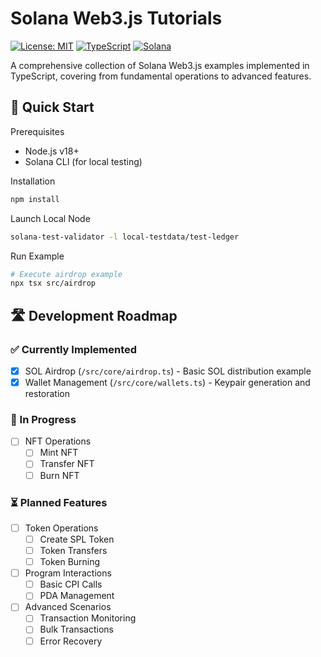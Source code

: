 # Solana Web3.js Tutorials

[![License: MIT](https://img.shields.io/badge/License-MIT-blue.svg)](https://opensource.org/licenses/MIT)
[![TypeScript](https://img.shields.io/badge/TypeScript-5+-3178C6.svg?logo=typescript)](https://www.typescriptlang.org/)
[![Solana](https://img.shields.io/badge/Solana-2.1+-00FFBD.svg?logo=solana)](https://solana.com/)

A comprehensive collection of Solana Web3.js examples implemented in TypeScript, covering from fundamental operations to advanced features.

## 🚀 Quick Start

Prerequisites

- Node.js v18+
- Solana CLI (for local testing)

Installation

```bash
npm install
```

Launch Local Node

```bash
solana-test-validator -l local-testdata/test-ledger
```

Run Example

```bash
# Execute airdrop example
npx tsx src/airdrop
```

## 🛣️ Development Roadmap

### ✅ Currently Implemented

- [x] SOL Airdrop (`/src/core/airdrop.ts`) - Basic SOL distribution example
- [x] Wallet Management (`/src/core/wallets.ts`) - Keypair generation and restoration

### 🔧 In Progress

- [ ] NFT Operations
  - [ ] Mint NFT
  - [ ] Transfer NFT
  - [ ] Burn NFT

### ⏳ Planned Features

- [ ] Token Operations
  - [ ] Create SPL Token
  - [ ] Token Transfers
  - [ ] Token Burning
- [ ] Program Interactions
  - [ ] Basic CPI Calls
  - [ ] PDA Management
- [ ] Advanced Scenarios
  - [ ] Transaction Monitoring
  - [ ] Bulk Transactions
  - [ ] Error Recovery
